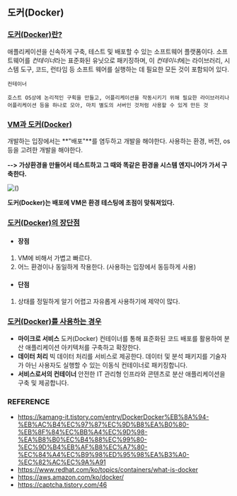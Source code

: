## 도커(Docker)



### <u>도커(Docker)란?</u>

애플리케이션을 신속하게 구축, 테스트 및 배포할 수 있는 소프트웨어 플랫폼이다. 
소프트웨어를 <em>컨테이너</em>라는 표준화된 유닛으로 패키징하며, 이 <em>컨테이너</em>에는 라이브러리, 시스템 도구, 코드, 런타임 등 소프트 웨어를 실행하는 데 필요한 모든 것이 포함되어 있다.

~~~
컨테이너

호스트 OS상에 논리적인 구획을 만들고, 어플리케이션을 작동시키기 위해 필요한 라이브러리나 어플리케이션 등을 하나로 모아, 마치 별도의 서버인 것처럼 사용할 수 있게 만든 것
~~~



### <u>VM과 도커(Docker)</u> 

개발하는 입장에서는 **"배포"**를 염두하고 개발을 해야한다.
사용하는 환경, 버전, os등을 고려한 개발을 해야한다.

**--> 가상환경을 만들어서 테스트하고 그 때와 똑같은 환경을 시스템 엔지니어가 가서 구축한다.**

![()](C:\Users\jyb63\Desktop\취업스터디\1st\BJY\resource\docker_vm.jpg)

**도커(Docker)는 배포에 VM은 환경 테스팅에 초점이 맞춰져있다.**



### <u>도커(Docker)의 장단점</u>

- #### 장점

1. VM에 비해서 가볍고 빠르다.
2. 어느 환경이나 동일하게 작용한다. (사용하는 입장에서 동등하게 사용)

- #### 단점

1.  상태를 정밀하게 알기 어렵고 자유롭게 사용하기에 제약이 많다.

   

### <u>도커(Docker)를 사용하는 경우</u> 

- **마이크로 서비스**
  도커(Docker) 컨테이너를 통해 표준화된 코드 배포를 활용하여 분산 애플리케이션 아키텍처를 구축하고 확장한다.
- **데이터 처리**
  빅 데이터 처리를 서비스로 제공한다. 데이터 및 분석 패키지를 기술자가 아닌 사용자도 실행할 수 있는 이동식 컨테이너로 패키징합니다.
- **서비스로서의 컨테이너**
  안전한 IT 관리형 인프라와 콘텐츠로 분산 애플리케이션을 구축 및 제공합니다.





### REFERENCE

* https://kamang-it.tistory.com/entry/DockerDocker%EB%8A%94-%EB%AC%B4%EC%97%87%EC%9D%B8%EA%B0%80-%EB%8F%84%EC%BB%A4%EC%9D%98-%EA%B8%B0%EC%B4%88%EC%99%80-%EC%9D%B4%EB%AF%B8%EC%A7%80-%EC%84%A4%EC%B9%98%ED%95%98%EA%B3%A0-%EC%82%AC%EC%9A%A91
* https://www.redhat.com/ko/topics/containers/what-is-docker
* https://aws.amazon.com/ko/docker/
* https://captcha.tistory.com/46

